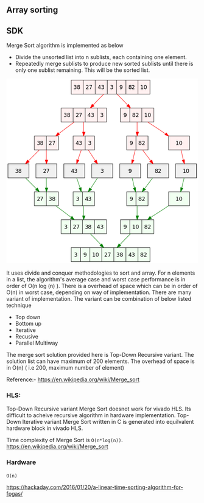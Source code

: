 ## Array sorting

## SDK
Merge Sort algorithm is implemented as below
* Divide the unsorted list into n sublists, each containing one element.
* Repeatedly merge sublists to produce new sorted sublists until there is only one sublist remaining. This will be the sorted list.

![Repo List](Merge_sort_algorithm_diagram.png)

It uses divide and conquer methodologies to sort and array. For n elements in a list, the algorithm's average case and worst case performance is in order of O(n log (n) ). There is a overhead of space which can be in order of O(n) in worst case, depending on way of implementation. There are many variant of implementation. The variant can be combination of below listed technique
* Top down
* Bottom up
* Iterative 
* Recusive
* Parallel Multiway

The merge sort solution provided here is Top-Down Recursive variant. The solution list can have maximum of 200 elements. The overhead of space is in O(n) ( i.e 200, maximum number of element)

Reference:- https://en.wikipedia.org/wiki/Merge_sort

### HLS:

Top-Down Recursive variant Merge Sort doesnot work for vivado HLS. Its difficult to acheive recursive algorithm in hardware implementation.
Top-Down Iterative variant Merge Sort written in C is generated into equilvalent hardware block in vivado HLS.

Time complexity of Merge Sort is `O(n*log(n))`.
https://en.wikipedia.org/wiki/Merge_sort



### Hardware
`O(n)`

https://hackaday.com/2016/01/20/a-linear-time-sorting-algorithm-for-fpgas/
